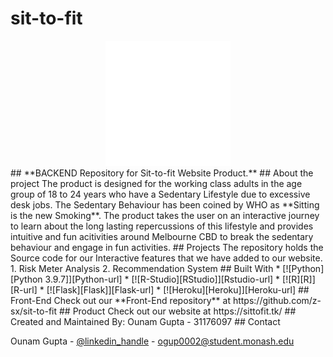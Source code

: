 # sit-to-fit
<div align="center">

  <img src="sittofit_white_bold.png" alt="logo" width="200" height="auto" />
 </div>
 ## **BACKEND Repository for Sit-to-fit Website Product.**
## About the project
The product is designed for the working class adults in the age group of 18 to 24 years who have a Sedentary Lifestyle due to excessive desk jobs. The Sedentary Behaviour has been coined by WHO as **Sitting is the new Smoking**. The product takes the user on an interactive journey to learn about the long lasting repercussions of this lifestyle and provides intuitive and fun acitivities around Melbourne CBD to break the sedentary behaviour and engage in fun activities.
## Projects
The repository holds the Source code for our Interactive features that we have added to our website. 
1. Risk Meter Analysis
2. Recommendation System
## Built With
* [![Python][Python 3.9.7]][Python-url]
* [![R-Studio][RStudio]][Rstudio-url]
* [![R][R]][R-url]
* [![Flask][Flask]][Flask-url]
* [![Heroku][Heroku]][Heroku-url]
## Front-End
Check out our **Front-End repository** at https://github.com/z-sx/sit-to-fit
## Product
Check out our website at https://sittofit.tk/
## Created and Maintained By:
Ounam Gupta - 31176097
## Contact

Ounam Gupta - [@linkedin_handle](https://www.linkedin.com/in/ounamg008/) - ogup0002@student.monash.edu

[Python-url]: https://www.python.org/
[Rstudio-url]: https://shiny.rstudio.com/
[R-url]: https://www.r-project.org/
[Flask-url]: https://flask.palletsprojects.com/en/2.2.x/
[Heroku-url]: https://id.heroku.com/login
